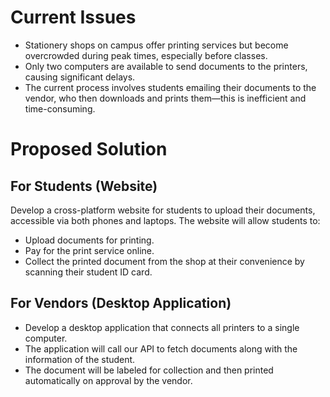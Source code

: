 # Current Issues

- Stationery shops on campus offer printing services but become overcrowded during peak times, especially before classes.
- Only two computers are available to send documents to the printers, causing significant delays.
- The current process involves students emailing their documents to the vendor, who then downloads and prints them—this is inefficient and time-consuming.

# Proposed Solution

## For Students (Website)

Develop a cross-platform website for students to upload their documents, accessible via both phones and laptops. The website will allow students to:

- Upload documents for printing.
- Pay for the print service online.
- Collect the printed document from the shop at their convenience by scanning their student ID card.

## For Vendors (Desktop Application)

- Develop a desktop application that connects all printers to a single computer.
- The application will call our API to fetch documents along with the information of the student.
- The document will be labeled for collection and then printed automatically on approval by the vendor.

